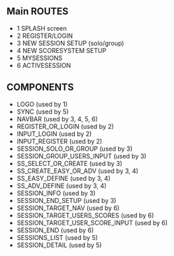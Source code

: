 ## Main ROUTES

- 1 SPLASH screen
- 2 REGISTER/LOGIN 
- 3 NEW SESSION SETUP (solo/group)
- 4 NEW SCORESYSTEM SETUP
- 5 MYSESSIONS
- 6 ACTIVESESSION


## COMPONENTS

- LOGO (used by 1)
- SYNC (used by 5)
- NAVBAR (used by 3, 4, 5, 6)
- REGISTER_OR_LOGIN (used by 2)
- INPUT_LOGIN (used by 2)
- INPUT_REGISTER (used by 2)
- SESSION_SOLO_OR_GROUP (used by 3)
- SESSION_GROUP_USERS_INPUT (used by 3)
- SS_SELECT_OR_CREATE (used by 3)
- SS_CREATE_EASY_OR_ADV (used by 3, 4)
- SS_EASY_DEFINE (used by 3, 4)
- SS_ADV_DEFINE (used by 3, 4)
- SESSION_INFO (used by 3)
- SESSION_END_SETUP (used by 3)
- SESSION_TARGET_NAV (used by 6)
- SESSION_TARGET_USERS_SCORES (used by 6)
- SESSION_TARGET_USER_SCORE_INPUT (used by 6)
- SESSION_END (used by 6)
- SESSIONS_LIST (used by 5)
- SESSION_DETAIL (used by 5)